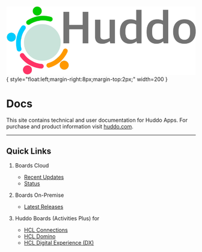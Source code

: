 ![Huddo Suite](assets/images/huddo-logo-72.png){ style="float:left;margin-right:8px;margin-top:2px;" width=200 }

# Docs

This site contains technical and user documentation for Huddo Apps. For purchase and product information visit [huddo.com](https://www.huddo.com).

---

## Quick Links

1. Boards Cloud

    - [Recent Updates](./boards/cloud/updates.md)
    - [Status](./status.md)

1. Boards On-Premise

    - [Latest Releases](./boards/releases.md)

1. Huddo Boards (Activities Plus) for

    - [HCL Connections](./boards/cp/index.md)
    - [HCL Domino](./boards/domino/index.md)
    - [HCL Digital Experience (DX)](./boards/dx/index.md)

